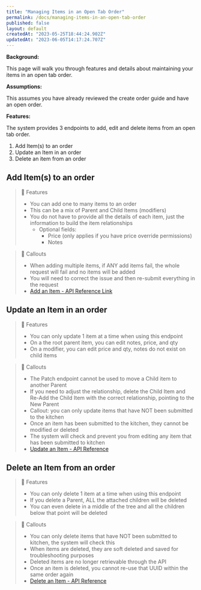 ```yaml
---
title: "Managing Items in an Open Tab Order"
permalink: /docs/managing-items-in-an-open-tab-order
published: false
layout: default
createdAt: "2023-05-25T18:44:24.902Z"
updatedAt: "2023-06-05T14:17:24.707Z"
---
```

**Background:**

This page will walk you through features and details about maintaining your items in an open tab order.

**Assumptions:**

This assumes you have already reviewed the create order guide and have an open order.

**Features:**

The system provides 3 endpoints to add, edit and delete items from an open tab order.

1. Add Item(s) to an order  
2. Update an Item in an order
3. Delete an item from an order

## Add Item(s) to an order

> 📘 Features
> 
> - You can add one to many items to an order
> - This can be a mix of Parent and Child Items (modifiers)
> - You do not have to provide all the details of each item, just the information to build the item relationships
>   - Optional fields:
>     - Price (only applies if you have price override permissions)
>     - Notes

> 🚧 Callouts
> 
> - When adding multiple items, if ANY add items fail, the whole request will fail and no items will be added
> - You will need to correct the issue and then re-submit everything in the request
> - [Add an Item -  API Reference Link]({{site.baseurl}}/reference/ordersv3#/All%20Check%20Management%20endpoints/OrdersV3Service_AddItems)

## Update an Item in an order

> 📘 Features
> 
> - You can only update 1 item at a time when using this endpoint
> - On a the root parent item, you can edit notes, price, and qty
> - On a modifier, you can edit price and qty, notes do not exist on child items

> 🚧 Callouts
> 
> - The Patch endpoint cannot be used to move a Child item to another Parent
> - If you need to adjust the relationship, delete the Child Item and Re-Add the Child Item with the correct relationship, pointing to the New Parent
> - Callout: you can only update items that have NOT been submitted to the kitchen
> - Once an item has been submitted to the kitchen, they cannot be modified or deleted
> - The system will check and prevent you from editing any item that has been submitted to kitchen
> - [Update an Item - API Reference]({{site.baseurl}}/reference/ordersv3#/All%20Check%20Management%20endpoints/OrdersV3Service_UpdateItem)

## Delete an Item from an order

> 📘 Features
> 
> - You can only delete 1 item at a time when using this endpoint
> - If you delete a Parent, ALL the attached children will be deleted
> - You can even delete in a middle of the tree and all the children below that point will be deleted

> 🚧 Callouts
> 
> - You can only delete items that have NOT been submitted to kitchen, the system will check this
> - When items are deleted, they are soft deleted and saved for troubleshooting purposes
> - Deleted items are no longer retrievable through the API
> - Once an item is deleted, you cannot re-use that UUID within the same order again
> - [Delete an Item - API Reference]({{site.baseurl}}/reference/ordersv3#/All%20Check%20Management%20endpoints/OrdersV3Service_DeleteItem)
